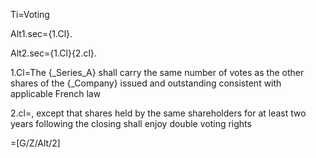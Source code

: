 Ti=Voting

Alt1.sec={1.Cl}.

Alt2.sec={1.Cl}{2.cl}.

1.Cl=The {_Series_A} shall carry the same number of votes as the other shares of the {_Company} issued and outstanding consistent with applicable French law

2.cl=, except that shares held by the same shareholders for at least two years following the closing shall enjoy double voting rights

=[G/Z/Alt/2]